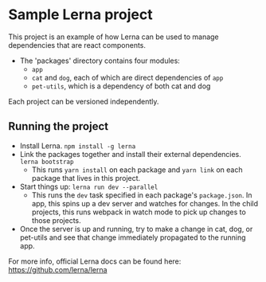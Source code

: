 # Sample Lerna project

This project is an example of how Lerna can be used to manage dependencies that are react components.

* The 'packages' directory contains four modules:
    * `app`
    * `cat` and `dog`, each of which are direct dependencies of `app`
    * `pet-utils`, which is a dependency of both cat and dog

Each project can be versioned independently.

## Running the project

* Install Lerna. `npm install -g lerna`
* Link the packages together and install their external dependencies. `lerna bootstrap`
    * This runs `yarn install` on each package and `yarn link` on each package that lives in this project.
* Start things up: `lerna run dev --parallel`
    * This runs the `dev` task specified in each package's `package.json`. In app, this spins up a dev server and watches for changes. In the child projects, this runs webpack in watch mode to pick up changes to those projects.
* Once the server is up and running, try to make a change in cat, dog, or pet-utils and see that change immediately propagated to the running app.

For more info, official Lerna docs can be found here: https://github.com/lerna/lerna
